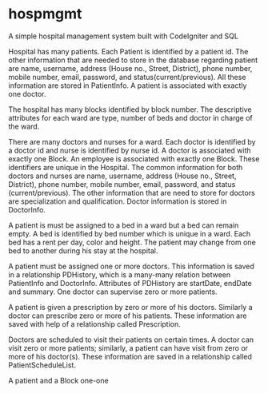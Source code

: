 # hospmgmt
A simple hospital management system built with CodeIgniter and SQL

Hospital has many patients.  Each Patient is identified by a patient id. The other information that are needed to store in the database regarding patient are name, username, address (House no., Street, District), phone number, mobile number, email, password, and status(current/previous). All these information are stored in PatientInfo. A patient is associated with exactly one doctor.

The hospital has many blocks identified by block number. The descriptive attributes for each ward are type, number of beds and doctor in charge of the ward. 

There are many doctors and nurses for a ward. Each doctor is identified by a doctor id and nurse is identified by nurse id. A doctor is associated with exactly one Block. An employee is associated with exactly one Block. These identifiers are unique in the Hospital. The common information for both doctors and nurses are name, username, address (House no., Street, District), phone number, mobile number, email, password, and status (current/previous). The other information that are need to store for doctors are specialization and qualification.  Doctor information is stored in DoctorInfo.

A patient is must be assigned to a bed in a ward but a bed can remain empty. A bed is identified by bed number which is unique in a ward. Each bed has a rent per day, color and height. The patient may change from one bed to another during his stay at the hospital. 

A patient must be assigned one or more doctors. This information is saved in a relationship PDHistory, which is a many-many relation between PatientInfo and DoctorInfo. Attributes of PDHistory are startDate, endDate and summary. One doctor can supervise zero or more patients.

A patient is given a prescription by zero or more of his doctors. Similarly a doctor can prescribe zero or more of his patients. These information are saved with help of a relationship called Prescription.

Doctors are scheduled to visit their patients on certain times. A doctor can visit zero or more patients; similarly, a patient can have visit from zero or more of his doctor(s). These information are saved in a relationship called PatientScheduleList.

A patient and a Block one-one
